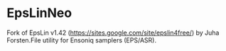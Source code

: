 # EpsLinNeo
Fork of EpsLin v1.42 (https://sites.google.com/site/epslin4free/) by Juha Forsten.File utility for Ensoniq samplers (EPS/ASR).
